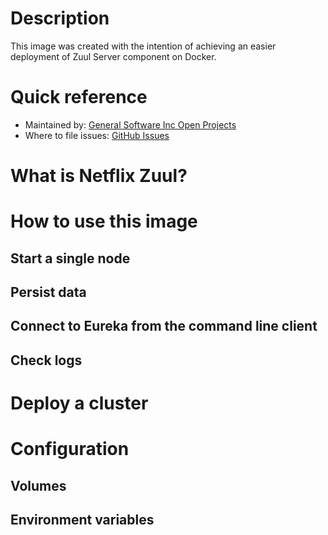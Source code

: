 # Description

This image was created with the intention of achieving an easier deployment of Zuul Server component on Docker.

# Quick reference

- Maintained by: [General Software Inc Open Projects](https://github.com/General-Software-Inc-Open-Projects/dataries-eureka-docker)
- Where to file issues: [GitHub Issues](https://github.com/General-Software-Inc-Open-Projects/dataries-eureka-docker/issues)

# What is Netflix Zuul?

# How to use this image

## Start a single node 

## Persist data

## Connect to Eureka from the command line client

## Check logs

# Deploy a cluster

# Configuration

## Volumes

## Environment variables
